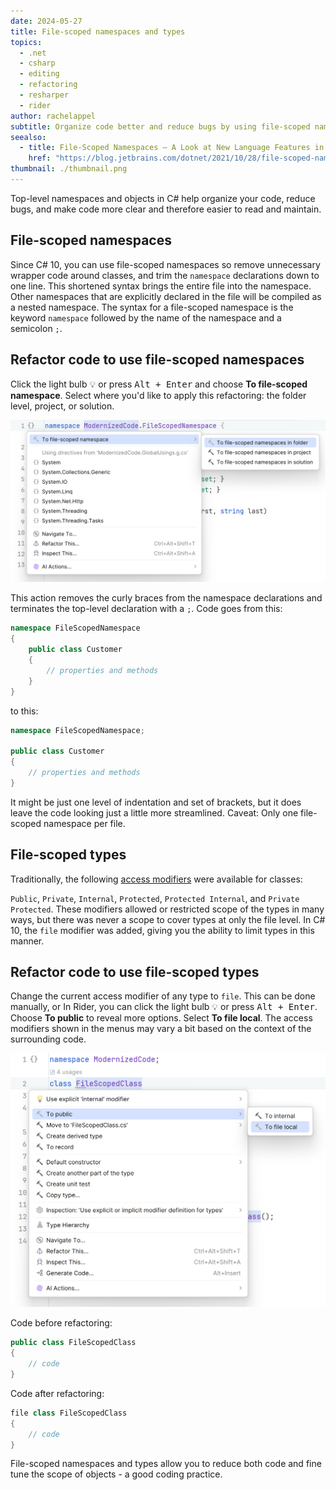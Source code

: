 ```yaml
---
date: 2024-05-27
title: File-scoped namespaces and types
topics:
  - .net
  - csharp
  - editing
  - refactoring
  - resharper
  - rider
author: rachelappel
subtitle: Organize code better and reduce bugs by using file-scoped namespaces and objects
seealso:
  - title: File-Scoped Namespaces – A Look at New Language Features in C# 10
    href: "https://blog.jetbrains.com/dotnet/2021/10/28/file-scoped-namespaces-in-csharp-10/"
thumbnail: ./thumbnail.png
---
```


Top-level namespaces and objects in C# help organize your code, reduce bugs, and make code more clear and therefore easier to read and maintain.

## File-scoped namespaces

Since C# 10, you can use file-scoped namespaces so remove unnecessary wrapper code around classes, and trim the `namespace` declarations down to one line.
This shortened syntax brings the entire file into the namespace. Other namespaces that are explicitly declared in the file will be compiled as a nested namespace.
The syntax for a file-scoped namespace is the keyword `namespace` followed by the name of the namespace and a semicolon `;`.

## Refactor code to use file-scoped namespaces

Click the light bulb 💡 or press <kbd>Alt + Enter</kbd> and choose **To file-scoped namespace**. Select where you'd like to apply this refactoring: the folder level, project, or solution.

<img alt="Rider IDE showing the refactoring for file scoped namespaces" src="file-scoped-namespaces.png" width="800"/>

This action removes the curly braces from the namespace declarations and terminates the top-level declaration with a `;`. Code goes from this:

```csharp
namespace FileScopedNamespace
{
    public class Customer
    {
        // properties and methods
    }
}
```

to this:

```csharp
namespace FileScopedNamespace;

public class Customer
{
    // properties and methods
}
```

It might be just one level of indentation and set of brackets, but it does leave the code looking just a little more streamlined. Caveat: Only one file-scoped namespace per file.

## File-scoped types

Traditionally, the following [access modifiers](https://learn.microsoft.com/en-us/dotnet/csharp/programming-guide/classes-and-structs/access-modifiers) were available for classes:

`Public`, `Private`, `Internal`, `Protected`, `Protected Internal`, and `Private Protected`.
These modifiers allowed or restricted scope of the types in many ways, but there was never a scope to cover types at only the file level.
In C# 10, the `file` modifier was added, giving you the ability to limit types in this manner.

## Refactor code to use file-scoped types

Change the current access modifier of any type to `file`. This can be done manually, or In Rider, you can click the light bulb 💡 or press <kbd>Alt + Enter</kbd>. Choose **To public** to reveal more options. Select **To file local**.
The access modifiers shown in the menus may vary a bit based on the context of the surrounding code.

<img alt="Rider IDE showing the refactoring for file scoped types" src="file-scoped-type.png" width="800"/>

Code before refactoring:

```csharp
public class FileScopedClass
{
    // code
}
```

Code after refactoring:

```csharp
file class FileScopedClass
{
    // code
}
```

File-scoped namespaces and types allow you to reduce both code and fine tune the scope of objects - a good coding practice.
